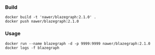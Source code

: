 ### Build

```
docker build -t 'nawer/blazegraph:2.1.0' .
docker push nawer/blazegraph:2.1.0
```

### Usage

```
docker run --name blazegraph -d -p 9999:9999 nawer/blazegraph:2.1.0
docker logs -f blazegraph
```